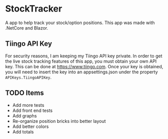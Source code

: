 # StockTracker
A app to help track your stock/option positions. This app was made with .NetCore and Blazor.

## Tiingo API Key
For security reasons, I am keeping my Tiingo API key private. In order to get the live stock tracking features of this app, you must obtain your own API key.
This can be done at https://www.tiingo.com. Once your key is obtained, you will need to insert the key into an appsettings.json under the property `APIKeys.TiingoAPIKey`.

## TODO Items
* Add more tests
* Add front end tests
* Add graphs
* Re-organize position bricks into better layout
* Add better colors
* Add totals
